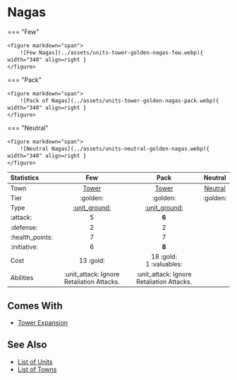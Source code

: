 # Nagas

=== "Few"

    <figure markdown="span">
        ![Few Nagas](../assets/units-tower-golden-nagas-few.webp){ width="340" align=right }
    </figure>

=== "Pack"

    <figure markdown="span">
        ![Pack of Nagas](../assets/units-tower-golden-nagas-pack.webp){ width="340" align=right }
    </figure>

=== "Neutral"

    <figure markdown="span">
        ![Neutral Nagas](../assets/units-neutral-golden-nagas.webp){ width="340" align=right }
    </figure>


| Statistics | Few | Pack | Neutral |
| :--- | :---: | :---: | :---: |
| Town | [Tower](../towns/tower.md) | [Tower](../towns/tower.md) | [Neutral](../towns/neutral.md) |
| Tier | :golden: | :golden: | :golden: |
| Type | [:unit_ground:](../keywords/ground_unit.md) | [:unit_ground:](../keywords/ground_unit.md) |
| :attack: | 5 | **6** |
| :defense: | 2 | 2 |
| :health_points: | 7 | 7 |
| :initiative: | 6 | **8** |
| Cost | 13 :gold: | 18 :gold:<br>1 :valuables: |
| Abilities | :unit_attack: Ignore Retaliation Attacks. | :unit_attack: Ignore Retaliation Attacks. |


## Comes With

- [Tower Expansion](../content/tower_expansion.md)


## See Also

- [List of Units](index.md)
- [List of Towns](../towns/index.md)